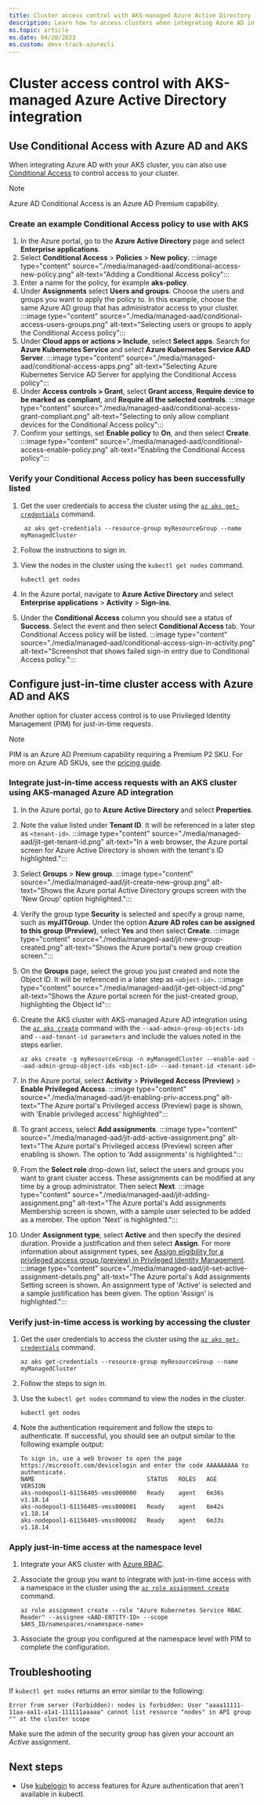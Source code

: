 ```yaml
---
title: Cluster access control with AKS-managed Azure Active Directory integration
description: Learn how to access clusters when integrating Azure AD in your Azure Kubernetes Service (AKS) clusters.
ms.topic: article
ms.date: 04/20/2023
ms.custom: devx-track-azurecli
---
```


# Cluster access control with AKS-managed Azure Active Directory integration

## Use Conditional Access with Azure AD and AKS

When integrating Azure AD with your AKS cluster, you can also use [Conditional Access][aad-conditional-access] to control access to your cluster.

> [!NOTE]
> Azure AD Conditional Access is an Azure AD Premium capability.

### Create an example Conditional Access policy to use with AKS

1. In the Azure portal, go to the **Azure Active Directory** page and select **Enterprise applications**.
2. Select **Conditional Access** > **Policies** > **New policy**.
    :::image type="content" source="./media/managed-aad/conditional-access-new-policy.png" alt-text="Adding a Conditional Access policy":::
3. Enter a name for the policy, for example **aks-policy**.
4. Under **Assignments** select **Users and groups**. Choose the users and groups you want to apply the policy to. In this example, choose the same Azure AD group that has administrator access to your cluster.
    :::image type="content" source="./media/managed-aad/conditional-access-users-groups.png" alt-text="Selecting users or groups to apply the Conditional Access policy":::
5. Under **Cloud apps or actions > Include**, select **Select apps**. Search for **Azure Kubernetes Service** and select **Azure Kubernetes Service AAD Server**.
    :::image type="content" source="./media/managed-aad/conditional-access-apps.png" alt-text="Selecting Azure Kubernetes Service AD Server for applying the Conditional Access policy":::
6. Under **Access controls > Grant**, select **Grant access**, **Require device to be marked as compliant**, and **Require all the selected controls**.
    :::image type="content" source="./media/managed-aad/conditional-access-grant-compliant.png" alt-text="Selecting to only allow compliant devices for the Conditional Access policy":::
7. Confirm your settings, set **Enable policy** to **On**, and then select **Create**.
    :::image type="content" source="./media/managed-aad/conditional-access-enable-policy.png" alt-text="Enabling the Conditional Access policy":::

### Verify your Conditional Access policy has been successfully listed

1. Get the user credentials to access the cluster using the [`az aks get-credentials`][az-aks-get-credentials] command.

    ```azurecli-interactive
     az aks get-credentials --resource-group myResourceGroup --name myManagedCluster
    ```

2. Follow the instructions to sign in.

3. View the nodes in the cluster using the `kubectl get nodes` command.

    ```azurecli-interactive
    kubectl get nodes
    ```

4. In the Azure portal, navigate to **Azure Active Directory** and select **Enterprise applications** > **Activity** > **Sign-ins**.

5. Under the **Conditional Access** column you should see a status of **Success**. Select the event and then select **Conditional Access** tab. Your Conditional Access policy will be listed.
    :::image type="content" source="./media/managed-aad/conditional-access-sign-in-activity.png" alt-text="Screenshot that shows failed sign-in entry due to Conditional Access policy.":::

## Configure just-in-time cluster access with Azure AD and AKS

Another option for cluster access control is to use Privileged Identity Management (PIM) for just-in-time requests.

>[!NOTE]
> PIM is an Azure AD Premium capability requiring a Premium P2 SKU. For more on Azure AD SKUs, see the [pricing guide][aad-pricing].

### Integrate just-in-time access requests with an AKS cluster using AKS-managed Azure AD integration

1. In the Azure portal, go to **Azure Active Directory** and select **Properties**.
2. Note the value listed under **Tenant ID**. It will be referenced in a later step as `<tenant-id>`.
    :::image type="content" source="./media/managed-aad/jit-get-tenant-id.png" alt-text="In a web browser, the Azure portal screen for Azure Active Directory is shown with the tenant's ID highlighted.":::
3. Select **Groups** > **New group**.
    :::image type="content" source="./media/managed-aad/jit-create-new-group.png" alt-text="Shows the Azure portal Active Directory groups screen with the 'New Group' option highlighted.":::
4. Verify the group type **Security** is selected and specify a group name, such as **myJITGroup**. Under the option **Azure AD roles can be assigned to this group (Preview)**, select **Yes** and then select **Create**.
    :::image type="content" source="./media/managed-aad/jit-new-group-created.png" alt-text="Shows the Azure portal's new group creation screen.":::
5. On the **Groups** page, select the group you just created and note the Object ID. It will be referenced in a later step as `<object-id>`.
    :::image type="content" source="./media/managed-aad/jit-get-object-id.png" alt-text="Shows the Azure portal screen for the just-created group, highlighting the Object Id":::
6. Create the AKS cluster with AKS-managed Azure AD integration using the [`az aks create`][az-aks-create] command with the `--aad-admin-group-objects-ids` and `--aad-tenant-id parameters` and include the values noted in the steps earlier.

    ```azurecli-interactive
    az aks create -g myResourceGroup -n myManagedCluster --enable-aad --aad-admin-group-object-ids <object-id> --aad-tenant-id <tenant-id>
    ```

7. In the Azure portal, select **Activity** > **Privileged Access (Preview)** > **Enable Privileged Access**.
    :::image type="content" source="./media/managed-aad/jit-enabling-priv-access.png" alt-text="The Azure portal's Privileged access (Preview) page is shown, with 'Enable privileged access' highlighted":::
8. To grant access, select **Add assignments**.
    :::image type="content" source="./media/managed-aad/jit-add-active-assignment.png" alt-text="The Azure portal's Privileged access (Preview) screen after enabling is shown. The option to 'Add assignments' is highlighted.":::
9. From the **Select role** drop-down list, select the users and groups you want to grant cluster access. These assignments can be modified at any time by a group administrator. Then select **Next**.
    :::image type="content" source="./media/managed-aad/jit-adding-assignment.png" alt-text="The Azure portal's Add assignments Membership screen is shown, with a sample user selected to be added as a member. The option 'Next' is highlighted.":::
10. Under **Assignment type**, select **Active** and then specify the desired duration. Provide a justification and then select **Assign**. For more information about assignment types, see [Assign eligibility for a privileged access group (preview) in Privileged Identity Management][aad-assignments].
    :::image type="content" source="./media/managed-aad/jit-set-active-assignment-details.png" alt-text="The Azure portal's Add assignments Setting screen is shown. An assignment type of 'Active' is selected and a sample justification has been given. The option 'Assign' is highlighted.":::

### Verify just-in-time access is working by accessing the cluster

1. Get the user credentials to access the cluster using the [`az aks get-credentials`][az-aks-get-credentials] command.

    ```azurecli-interactive
    az aks get-credentials --resource-group myResourceGroup --name myManagedCluster
    ```

2. Follow the steps to sign in.

3. Use the `kubectl get nodes` command to view the nodes in the cluster.

    ```azurecli-interactive
    kubectl get nodes
    ```

4. Note the authentication requirement and follow the steps to authenticate. If successful, you should see an output similar to the following  example output:

    ```output
    To sign in, use a web browser to open the page https://microsoft.com/devicelogin and enter the code AAAAAAAAA to authenticate.
    NAME                                STATUS   ROLES   AGE     VERSION
    aks-nodepool1-61156405-vmss000000   Ready    agent   6m36s   v1.18.14
    aks-nodepool1-61156405-vmss000001   Ready    agent   6m42s   v1.18.14
    aks-nodepool1-61156405-vmss000002   Ready    agent   6m33s   v1.18.14
    ```

### Apply just-in-time access at the namespace level

1. Integrate your AKS cluster with [Azure RBAC](manage-azure-rbac.md).
2. Associate the group you want to integrate with just-in-time access with a namespace in the cluster using the [`az role assignment create`][az-role-assignment-create] command.

    ```azurecli-interactive
    az role assignment create --role "Azure Kubernetes Service RBAC Reader" --assignee <AAD-ENTITY-ID> --scope $AKS_ID/namespaces/<namespace-name>
    ```

3. Associate the group you configured at the namespace level with PIM to complete the configuration.

## Troubleshooting

If `kubectl get nodes` returns an error similar to the following:

```output
Error from server (Forbidden): nodes is forbidden: User "aaaa11111-11aa-aa11-a1a1-111111aaaaa" cannot list resource "nodes" in API group "" at the cluster scope
```

Make sure the admin of the security group has given your account an *Active* assignment.

## Next steps

* Use [kubelogin](https://github.com/Azure/kubelogin) to access features for Azure authentication that aren't available in kubectl.

<!-- LINKS - External -->
[aad-pricing]: https://azure.microsoft.com/pricing/details/active-directory/

<!-- LINKS - Internal -->
[aad-conditional-access]: ../active-directory/conditional-access/overview.md
[az-aks-get-credentials]: /cli/azure/aks#az_aks_get_credentials
[az-role-assignment-create]: /cli/azure/role/assignment#az_role_assignment_create
[aad-assignments]: ../active-directory/privileged-identity-management/groups-assign-member-owner.md#assign-an-owner-or-member-of-a-group
[az-aks-create]: /cli/azure/aks#az_aks_create
